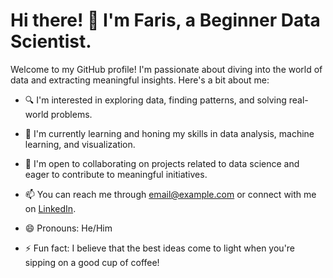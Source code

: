# Hi there! 👋 I'm Faris, a Beginner Data Scientist.

Welcome to my GitHub profile! I'm passionate about diving into the world of data and extracting meaningful insights. Here's a bit about me:

- 🔍 I'm interested in exploring data, finding patterns, and solving real-world problems.
- 🌱 I'm currently learning and honing my skills in data analysis, machine learning, and visualization.
- 💞 I'm open to collaborating on projects related to data science and eager to contribute to meaningful initiatives.
- 📫 You can reach me through [email@example.com](mailto:email@example.com) or connect with me on [LinkedIn](https://www.linkedin.com/in/faris-engineer/).

- 😄 Pronouns: He/Him
- ⚡ Fun fact: I believe that the best ideas come to light when you're sipping on a good cup of coffee!

<!-- Feel free to explore my repositories, and don't hesitate to reach out. Let's learn and grow together! -->
